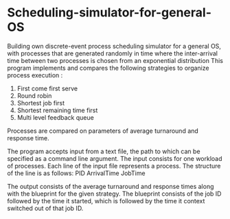 # Scheduling-simulator-for-general-OS
Building own discrete-event process scheduling simulator for a general OS, with processes that are generated randomly in time where the inter-arrival time between two processes is chosen from an exponential distribution
This program implements and compares the following strategies to organize process execution :
1. First come first serve
2. Round robin
3. Shortest job first
4. Shortest remaining time first
5. Multi level feedback queue

Processes are compared on parameters of average turnaround and response time. 

The program accepts input from a text file, the path to which can be specified as a command line argument. The input consists for one workload of processes. Each line of the input file represents a process. The structure of the line is as follows:
PID ArrivalTime JobTime

The output consists of the average turnaround and response times along with the blueprint for the given strategy. The blueprint consists of the job ID followed by the time it started, which is followed by the time it context switched out of that job ID.
